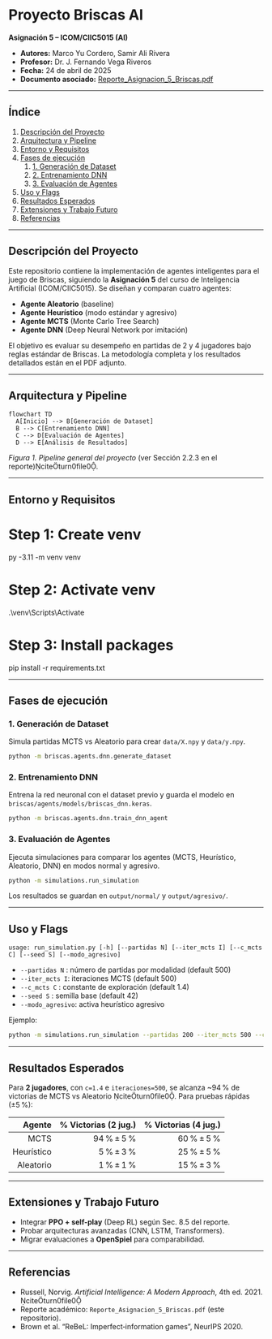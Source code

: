 # Proyecto Briscas AI

**Asignación 5 – ICOM/CIIC5015 (AI)**
- **Autores:** Marco Yu Cordero, Samir Ali Rivera
- **Profesor:** Dr. J. Fernando Vega Riveros
- **Fecha:** 24 de abril de 2025
- **Documento asociado:** [Reporte_Asignacion_5_Briscas.pdf](./Reporte_Asignacion_5_Briscas.pdf)

---

## Índice
1. [Descripción del Proyecto](#descripción-del-proyecto)
2. [Arquitectura y Pipeline](#arquitectura-y-pipeline)
3. [Entorno y Requisitos](#entorno-y-requisitos)
4. [Fases de ejecución](#fases-de-ejecución)
   1. [1. Generación de Dataset](#1-generación-de-dataset)
   2. [2. Entrenamiento DNN](#2-entrenamiento-dnn)
   3. [3. Evaluación de Agentes](#3-evaluación-de-agentes)
5. [Uso y Flags](#uso-y-flags)
6. [Resultados Esperados](#resultados-esperados)
7. [Extensiones y Trabajo Futuro](#extensiones-y-trabajo-futuro)
8. [Referencias](#referencias)

---

## Descripción del Proyecto
Este repositorio contiene la implementación de agentes inteligentes para el juego de Briscas, siguiendo la **Asignación 5** del curso de Inteligencia Artificial (ICOM/CIIC5015). Se diseñan y comparan cuatro agentes:

- **Agente Aleatorio** (baseline)
- **Agente Heurístico** (modo estándar y agresivo)
- **Agente MCTS** (Monte Carlo Tree Search)
- **Agente DNN** (Deep Neural Network por imitación)

El objetivo es evaluar su desempeño en partidas de 2 y 4 jugadores bajo reglas estándar de Briscas. La metodología completa y los resultados detallados están en el PDF adjunto.

---

## Arquitectura y Pipeline

```mermaid
flowchart TD
  A[Inicio] --> B[Generación de Dataset]
  B --> C[Entrenamiento DNN]
  C --> D[Evaluación de Agentes]
  D --> E[Análisis de Resultados]
```
*Figura 1. Pipeline general del proyecto* (ver Sección 2.2.3 en el reporte)citeturn0file0.

---

## Entorno y Requisitos

# Step 1: Create venv
py -3.11 -m venv venv

# Step 2: Activate venv
.\venv\Scripts\Activate

# Step 3: Install packages
pip install -r requirements.txt

---

## Fases de ejecución

### 1. Generación de Dataset
Simula partidas MCTS vs Aleatorio para crear `data/X.npy` y `data/y.npy`.
```bash
python -m briscas.agents.dnn.generate_dataset
```

### 2. Entrenamiento DNN
Entrena la red neuronal con el dataset previo y guarda el modelo en `briscas/agents/models/briscas_dnn.keras`.
```bash
python -m briscas.agents.dnn.train_dnn_agent
```

### 3. Evaluación de Agentes
Ejecuta simulaciones para comparar los agentes (MCTS, Heurístico, Aleatorio, DNN) en modos normal y agresivo.
```bash
python -m simulations.run_simulation
```
Los resultados se guardan en `output/normal/` y `output/agresivo/`.

---

## Uso y Flags

```text
usage: run_simulation.py [-h] [--partidas N] [--iter_mcts I] [--c_mcts C] [--seed S] [--modo_agresivo]
```

- `--partidas N` : número de partidas por modalidad (default 500)
- `--iter_mcts I`: iteraciones MCTS (default 500)
- `--c_mcts C`   : constante de exploración (default 1.4)
- `--seed S`     : semilla base (default 42)
- `--modo_agresivo`: activa heurístico agresivo

Ejemplo:
```bash
python -m simulations.run_simulation --partidas 200 --iter_mcts 500 --c_mcts 1.4 --modo_agresivo --seed 123
```

---

## Resultados Esperados
Para **2 jugadores**, con `c=1.4` e `iteraciones=500`, se alcanza ~94 % de victorias de MCTS vs Aleatorio citeturn0file0. Para pruebas rápidas (±5 %):

| Agente       | % Victorias (2 jug.) | % Victorias (4 jug.) |
|-------------:|---------------------:|---------------------:|
| MCTS         | 94 % ± 5 %           | 60 % ± 5 %           |
| Heurístico   |  5 % ± 3 %           | 25 % ± 5 %           |
| Aleatorio    |  1 % ± 1 %           | 15 % ± 3 %           |

---

## Extensiones y Trabajo Futuro
- Integrar **PPO + self-play** (Deep RL) según Sec. 8.5 del reporte.  
- Probar arquitecturas avanzadas (CNN, LSTM, Transformers).  
- Migrar evaluaciones a **OpenSpiel** para comparabilidad.

---

## Referencias
- Russell, Norvig. *Artificial Intelligence: A Modern Approach*, 4th ed. 2021.  citeturn0file0  
- Reporte académico: `Reporte_Asignacion_5_Briscas.pdf` (este repositorio).
- Brown et al. “ReBeL: Imperfect‑information games”, NeurIPS 2020.
